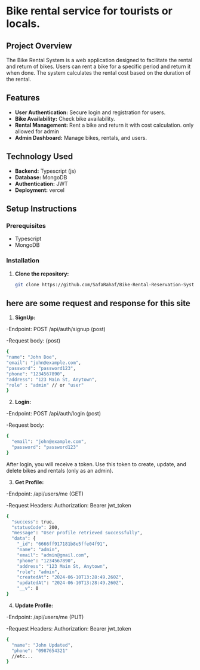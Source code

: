 # Bike rental service for tourists or locals.

## Project Overview

The Bike Rental System is a web application designed to facilitate the rental and return of bikes. Users can rent a bike for a specific period and return it when done. The system calculates the rental cost based on the duration of the rental.

## Features

- **User Authentication:** Secure login and registration for users.
- **Bike Availability:** Check bike availability.
- **Rental Management:** Rent a bike and return it with cost calculation. only allowed for admin
- **Admin Dashboard:** Manage bikes, rentals, and users.

## Technology Used

- **Backend:** Typescript (js)
- **Database:** MongoDB
- **Authentication:** JWT
- **Deployment:** vercel

## Setup Instructions

### Prerequisites

- Typescript
- MongoDB

### Installation

1. **Clone the repository:**

   ```bash
   git clone https://github.com/SafaRahaf/Bike-Rental-Reservation-System-Backend.git
   ```

## here are some request and response for this site

1. **SignUp:**

-Endpoint: POST /api/auth/signup (post)

-Request body: (post)

```bash
{
"name": "John Doe",
"email": "john@example.com",
"password": "password123",
"phone": "1234567890",
"address": "123 Main St, Anytown",
"role" : "admin" // or "user"
}
```

2. **Login:**

-Endpoint: POST /api/auth/login (post)

-Request body:

```bash
{
  "email": "john@example.com",
  "password": "password123"
}

```

After login, you will receive a token. Use this token to create, update, and delete bikes and rentals (only as an admin).

3. **Get Profile:**

-Endpoint: /api/users/me (GET)

-Request Headers: Authorization: Bearer jwt_token

```bash
{
  "success": true,
  "statusCode": 200,
  "message": "User profile retrieved successfully",
  "data": {
    "_id": "6666ff917181b8e5ffe04f91",
    "name": "admin",
    "email": "admin@gmail.com",
    "phone": "1234567890",
    "address": "123 Main St, Anytown",
    "role": "admin",
    "createdAt": "2024-06-10T13:28:49.260Z",
    "updatedAt": "2024-06-10T13:28:49.260Z",
    "__v": 0
}

```

4. **Update Profile:**

-Endpoint: /api/users/me (PUT)

-Request Headers: Authorization: Bearer jwt_token

```bash
{
  "name": "John Updated",
  "phone": "0987654321"
  //etc...
}

```

